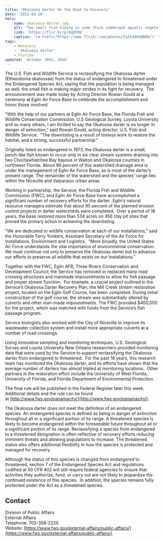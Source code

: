 ```yaml
---
title: 'Okaloosa Darter On the Road to Recovery'
date: '2011-03-28'
hero:
    name: okaloosa-darter.jpg
    alt: 'Two small fish hiding in some thick submerged aquatic vegetation.'
    link: 'https://flic.kr/p/8qQTR6'
    caption: '<a href=\"https://www.flickr.com/photos/51614465@N08/\" target=\"_blank\">Noel Burkhead</a> <a href=\"https://creativecommons.org/licenses/by-nc-sa/2.0/\" target=\"_blank\">CC BY-NC-SA 2.0</a>.'
tags:
    - Recovery
    - 'Okaloosa darter'
    - Florida
updated: 'October 20th, 2016'
---
```


The U.S. Fish and Wildlife Service is reclassifying the Okaloosa darter (Etheostoma okaloosae) from the status of endangered to threatened under the Endangered Species Act, saying that the population is being managed so well, the small fish is making major strides in its fight for recovery.  The announcement was made today by Acting Director Rowan Gould at a ceremony at Eglin Air Force Base to celebrate the accomplishment and honor those involved.

"With the help of our partners at Eglin Air Force Base, the Florida Fish and Wildlife Conservation Commission, U.S Geological Survey, Loyola University and so many others, I am thrilled to say the Okaloosa darter is no longer in danger of extinction," said Rowan Gould, acting director, U.S. Fish and Wildlife Service.  "The downlisting is a result of tireless work to restore the habitat, and a strong, successful partnership."

Originally listed as endangered in 1973, the Okaloosa darter is a small, perch-like fish known to occur only in six clear stream systems draining into two Choctawhatchee Bay bayous in Walton and Okaloosa counties in northwest Florida. About 96 percent of this watershed drainage area is under the management of Eglin Air Force Base, as is most of the darter’s present range. The remainder of the watershed and the species’ range lies within the Niceville and Valparaiso urban areas.

Working in partnership, the Service, the Florida Fish and Wildlife Commission (FWC), and Eglin Air Force Base have accomplished a significant number of recovery efforts for the darter.  Eglin’s natural resource managers estimate that about 95 percent of the planned erosion control projects in darter watersheds were completed.  Over a period of 18 years, the base restored more than 534 acres on 356 clay pit sites that proved the primary action in achieving the downlisting.

"We are dedicated to wildlife conservation at each of our installations,” said the Honorable Terry Yonkers, Assistant Secretary of the Air Force for Installations, Environment and Logistics.  “More broadly, the United States Air Force understands the vital importance of environmental conservation. We must continue not only to preserve the Okaloosa darter but to advance our efforts to preserve all wildlife that exists on our Installations."

Together with the FWC, Eglin AFB, Three Rivers Conservation and Development Council, the Service has removed or replaced many road crossing structures and manmade impoundments to allow for fish passage and proper stream function.  For example, a crucial project outlined in the Service’s Okaloosa Darter Recovery Plan, the Mill Creek stream restoration project, located on the Eglin Golf Course, has been completed. During initial construction of the golf course, the stream was substantially altered by culverts and other man-made impoundments. The FWC provided $400,000 for the project, which was matched with funds from the Service’s fish passage program. 

Service biologists also worked with the City of Niceville to improve its wastewater collection system and install more appropriate culverts at a number of road crossings.

Using innovative sampling and monitoring techniques, U.S. Geological Survey and Loyola University New Orleans researchers provided monitoring data that were used by the Service to support reclassifying the Okaloosa darter from endangered to threatened.  For the past 18 years, this research team has monitored the Okaloosa darter, and its efforts have shown that the average number of darters has almost tripled at monitoring locations.  Other partners in the restoration effort include the University of West Florida, University of Florida, and Florida Department of Environmental Protection.

The final rule will be published in the Federal Register later this week.  Additional details and the rule can be found at [http://www.fws.gov/panamacity/](http://www.fws.gov/panamacity/).

The Okaloosa darter does not meet the definition of an endangered species. An endangered species is defined as being in danger of extinction throughout all or a significant portion of its range. A threatened species is likely to become endangered within the foreseeable future throughout all or a significant portion of its range. Reclassifying a species from endangered to a threatened designation is often reflective of recovery efforts reducing imminent threats and allowing populations to increase. The threatened status also offers additional flexibility in how the species is protected and managed for recovery. 

Although the status of this species is changed from endangered to threatened, section 7 of the Endangered Species Act and regulations codified at 50 CFR 402 will still require federal agencies to ensure that activities they authorize, fund, or carry out are not likely to jeopardize the continued existence of this species.  In addition, the species remains fully protected under the Act as a threatened species.

## Contact

Division of Public Affairs  
External Affairs  
Telephone: 703-358-2220  
Website: [https://www.fws.gov/external-affairs/public-affairs/](https://www.fws.gov/external-affairs/public-affairs/)
